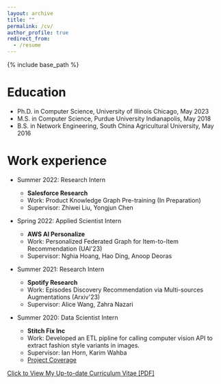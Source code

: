 ```yaml
---
layout: archive
title: ""
permalink: /cv/
author_profile: true
redirect_from:
  - /resume
---
```


{% include base_path %}

Education
======
* Ph.D. in Computer Science, University of Illinois Chicago, May 2023
* M.S. in Computer Science, Purdue University Indianapolis, May 2018
* B.S. in Network Engineering, South China Agricultural University, May 2016

Work experience
======
* Summer 2022: Research Intern
  * <b>Salesforce Research</b>
  * Work: Product Knowledge Graph Pre-training (In Preparation)
  * Supervisor: Zhiwei Liu, Yongjun Chen

* Spring 2022: Applied Scientist Intern
  * <b>AWS AI Personalize</b>
  * Work: Personalized Federated Graph for Item-to-Item Recommendation (UAI'23)
  * Supervisor: Nghia Hoang, Hao Ding, Anoop Deoras

* Summer 2021: Research Intern
  * <b>Spotify Research</b>
  * Work: Episodes Discovery Recommendation via Multi-sources Augmentations (Arxiv'23)
  * Supervisor: Alice Wang, Zahra Nazari

* Summer 2020: Data Scientist Intern
  * <b>Stitch Fix Inc</b>
  * Work: Developed an ETL pipline for calling computer vision API to extract fashion style variants in images.
  * Supervisor: Ian Horn, Karim Wahba
  * [Project Coverage](https://multithreaded.stitchfix.com/blog/2020/10/20/intern-post/)


[Click to View My Up-to-date Curriculum Vitae [PDF]](http://ziwei-fan.github.io/files/resume.pdf)

<!-- <embed src="http://ziwei-fan.github.io/files/resume.pdf" width="650" height="1800" type='application/pdf'> -->

